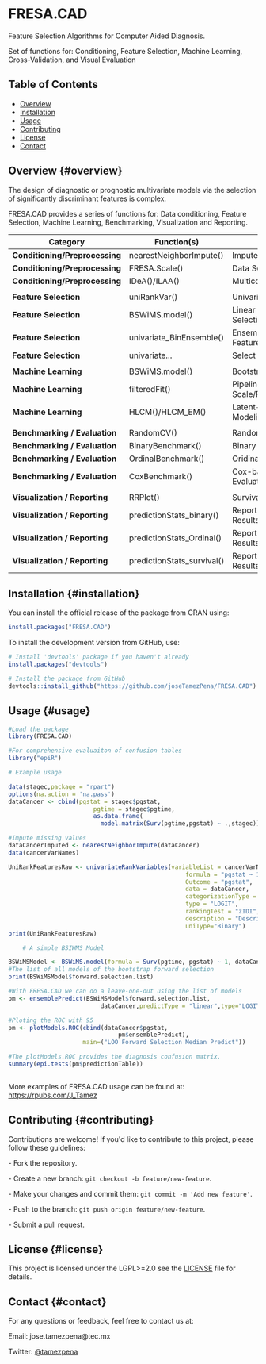 # FRESA.CAD

Feature Selection Algorithms for Computer Aided Diagnosis.

Set of functions for: Conditioning, Feature Selection, Machine Learning, Cross-Validation, and Visual Evaluation

## Table of Contents

-   [Overview](#Overview)
-   [Installation](#installation)
-   [Usage](#usage)
-   [Contributing](#contributing)
-   [License](#license)
-   [Contact](#contact)

## Overview {#overview}

The design of diagnostic or prognostic multivariate models via the selection of significantly discriminant features is complex.

FRESA.CAD provides a series of functions for: Data conditioning, Feature Selection, Machine Learning, Benchmarking, Visualization and Reporting.


| Category                       | Function(s)                | Purpose                                   |
|---------------------|---------------------|------------------------------|
| **Conditioning/Preprocessing** | nearestNeighborImpute()    | Impute missing values                     |
| **Conditioning/Preprocessing** | FRESA.Scale()              | Data Scale/Normalization                  |
| **Conditioning/Preprocessing** | IDeA()/ILAA()              | Multicollinearity Mitigation              |
|                                |                            |                                           |
| **Feature Selection**          | uniRankVar()               | Univariate Analysis                       |
| **Feature Selection**          | BSWiMS.model()             | Linear Model Subset Selection             |
| **Feature Selection**          | univariate_BinEnsemble()   | Ensemble Select Top Features              |
| **Feature Selection**          | univariate...              | Select Top Features ...                   |
|                                |                            |                                           |
| **Machine Learning**           | BSWiMS.model()             | Bootstrap Modeling                        |
| **Machine Learning**           | filteredFit()              | Pipeline ML: Scale/Filter/Transform/Learn |
| **Machine Learning**           | HLCM()/HLCM_EM()           | Latent-Class Based Modeling               |
|                                |                            |                                           |
| **Benchmarking / Evaluation**  | RandomCV()                 | Random Holdout Validation                 |
| **Benchmarking / Evaluation**  | BinaryBenchmark()          | Binary Model Evaluation                   |
| **Benchmarking / Evaluation**  | OrdinalBenchmark()         | Oridinal Model Evaluation                 |
| **Benchmarking / Evaluation**  | CoxBenchmark()             | Cox-based Model Evaluation                |
|                                |                            |                                           |
| **Visualization / Reporting**  | RRPlot()                   | Survival Model Evaluation                 |
| **Visualization / Reporting**  | predictionStats_binary()   | Report Cross Validation Results           |
| **Visualization / Reporting**  | predictionStats_Ordinal()  | Report Cross Validation Results           |
| **Visualization / Reporting**  | predictionStats_survival() | Report Cross Validation Results           |

## Installation {#installation}

You can install the official release of the package from CRAN using:

``` r
install.packages("FRESA.CAD")
```

To install the development version from GitHub, use:

``` r
# Install 'devtools' package if you haven't already
install.packages("devtools")

# Install the package from GitHub
devtools::install_github("https://github.com/joseTamezPena/FRESA.CAD")
```

## Usage {#usage}

``` r
#Load the package
library(FRESA.CAD)

#For comprehensive evaluaiton of confusion tables
library("epiR")

# Example usage

data(stagec,package = "rpart")
options(na.action = 'na.pass')
dataCancer <- cbind(pgstat = stagec$pgstat,
                        pgtime = stagec$pgtime,
                        as.data.frame(
                          model.matrix(Surv(pgtime,pgstat) ~ .,stagec))[-1])

#Impute missing values
dataCancerImputed <- nearestNeighborImpute(dataCancer)
data(cancerVarNames)

UniRankFeaturesRaw <- univariateRankVariables(variableList = cancerVarNames,
                                                  formula = "pgstat ~ 1+pgtime",
                                                  Outcome = "pgstat",
                                                  data = dataCancer, 
                                                  categorizationType = "Raw", 
                                                  type = "LOGIT", 
                                                  rankingTest = "zIDI",
                                                  description = "Description",
                                                  uniType="Binary")
print(UniRankFeaturesRaw)

    # A simple BSIWMS Model

BSWiMSModel <- BSWiMS.model(formula = Surv(pgtime, pgstat) ~ 1, dataCancerImputed)
#The list of all models of the bootstrap forward selection 
print(BSWiMSModel$forward.selection.list)

#With FRESA.CAD we can do a leave-one-out using the list of models
pm <- ensemblePredict(BSWiMSModel$forward.selection.list,
                          dataCancer,predictType = "linear",type="LOGIT",Outcome="pgstat")

#Ploting the ROC with 95
pm <- plotModels.ROC(cbind(dataCancer$pgstat,
                               pm$ensemblePredict),
                     main=("LOO Forward Selection Median Predict"))

#The plotModels.ROC provides the diagnosis confusion matrix.
summary(epi.tests(pm$predictionTable))
    
```

More examples of FRESA.CAD usage can be found at: <https://rpubs.com/J_Tamez>

## Contributing {#contributing}

Contributions are welcome! If you'd like to contribute to this project, please follow these guidelines:

\- Fork the repository.

\- Create a new branch: `git checkout -b feature/new-feature`.

\- Make your changes and commit them: `git commit -m 'Add new feature'`.

\- Push to the branch: `git push origin feature/new-feature`.

\- Submit a pull request.

## License {#license}

This project is licensed under the LGPL\>=2.0 see the [LICENSE](LICENSE) file for details.

## Contact {#contact}

For any questions or feedback, feel free to contact us at:

Email: jose.tamezpena\@tec.mx

Twitter: [\@tamezpena](https://twitter.com/jtamezpena)
